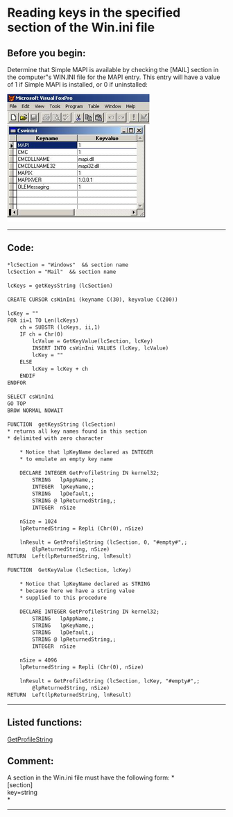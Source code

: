 
# Reading keys in the specified section of the Win.ini file

## Before you begin:
Determine that Simple MAPI is available by checking the [MAIL] section in the computer"s WIN.INI file for the MAPI entry. This entry will have a value of 1 if Simple MAPI is installed, or 0 if uninstalled:  

![](../images/mapiavail.jpg)  
  
***  


## Code:
```foxpro  
*lcSection = "Windows"  && section name
lcSection = "Mail"  && section name

lcKeys = getKeysString (lcSection)

CREATE CURSOR csWinIni (keyname C(30), keyvalue C(200))

lcKey = ""
FOR ii=1 TO Len(lcKeys)
	ch = SUBSTR (lcKeys, ii,1)
	IF ch = Chr(0)
		lcValue = GetKeyValue(lcSection, lcKey)
		INSERT INTO csWinIni VALUES (lcKey, lcValue)
		lcKey = ""
	ELSE
		lcKey = lcKey + ch
	ENDIF
ENDFOR

SELECT csWinIni
GO TOP
BROW NORMAL NOWAIT

FUNCTION  getKeysString (lcSection)
* returns all key names found in this section
* delimited with zero character

	* Notice that lpKeyName declared as INTEGER
	* to emulate an empty key name

	DECLARE INTEGER GetProfileString IN kernel32;
		STRING   lpAppName,;
		INTEGER  lpKeyName,;
		STRING   lpDefault,;
		STRING @ lpReturnedString,;
		INTEGER  nSize

	nSize = 1024
	lpReturnedString = Repli (Chr(0), nSize)

	lnResult = GetProfileString (lcSection, 0, "#empty#",;
		@lpReturnedString, nSize)
RETURN  Left(lpReturnedString, lnResult)

FUNCTION  GetKeyValue (lcSection, lcKey)

	* Notice that lpKeyName declared as STRING
	* because here we have a string value
	* supplied to this procedure

	DECLARE INTEGER GetProfileString IN kernel32;
		STRING   lpAppName,;
		STRING   lpKeyName,;
		STRING   lpDefault,;
		STRING @ lpReturnedString,;
		INTEGER  nSize

	nSize = 4096
	lpReturnedString = Repli (Chr(0), nSize)

	lnResult = GetProfileString (lcSection, lcKey, "#empty#",;
		@lpReturnedString, nSize)
RETURN  Left(lpReturnedString, lnResult)  
```  
***  


## Listed functions:
[GetProfileString](../libraries/kernel32/GetProfileString.md)  

## Comment:
A section in the Win.ini file must have the following form: *  
[section]  
key=string  
*  
        
  
***  

